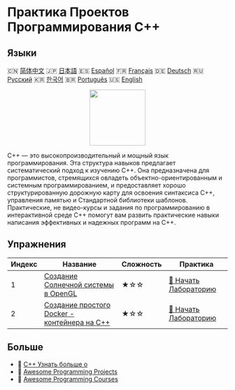 # Практика Проектов Программирования C++

## Языки

🇨🇳 [简体中文](README_zh.md) 🇯🇵 [日本語](README_ja.md) 🇪🇸 [Español](README_es.md) 🇫🇷 [Français](README_fr.md) 🇩🇪 [Deutsch](README_de.md) 🇷🇺 [Русский](README_ru.md) 🇰🇷 [한국어](README_ko.md) 🇧🇷 [Português](README_pt.md) 🇺🇸 [English](README.md) 

<div align="center">
<img width="128px" src="https://file.labex.io/path/kjx58efaCNu0.png">
</div>

C++ — это высокопроизводительный и мощный язык программирования. Эта структура навыков предлагает систематический подход к изучению C++. Она предназначена для программистов, стремящихся овладеть объектно-ориентированным и системным программированием, и предоставляет хорошо структурированную дорожную карту для освоения синтаксиса C++, управления памятью и Стандартной библиотеки шаблонов. Практические, не видео-курсы и задания по программированию в интерактивной среде C++ помогут вам развить практические навыки написания эффективных и надежных программ на C++.

## Упражнения

|   Индекс | Название                                                                                                                      | Сложность   | Практика                                                                                               |
|----------|-------------------------------------------------------------------------------------------------------------------------------|-------------|--------------------------------------------------------------------------------------------------------|
|        1 | [Создание Солнечной системы в OpenGL](https://labex.io/ru/courses/project-creating-the-solar-system-in-opengl)                | ★☆☆         | [🚀 Начать Лабораторию](https://labex.io/ru/courses/project-creating-the-solar-system-in-opengl)       |
|        2 | [Создание простого Docker - контейнера на C++](https://labex.io/ru/courses/project-creating-a-simple-docker-container-in-cpp) | ★☆☆         | [🚀 Начать Лабораторию](https://labex.io/ru/courses/project-creating-a-simple-docker-container-in-cpp) |

## Больше

- 🔗 [C++ Узнать больше о](https://labex.io/ru/skilltrees/cpp)
- 🔗 [Awesome Programming Projects](https://github.com/labex-labs/awesome-programming-projects)
- 🔗 [Awesome Programming Courses](https://github.com/labex-labs/awesome-programming-courses)

